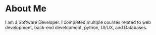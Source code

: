 # About Me
I am a Software Developer. I completed multiple courses related to web development, back-end development, python,  UI/UX, and Databases.  

<!---
chandra1820/chandra1820 is a ✨ special ✨ repository because its `README.md` (this file) appears on your GitHub profile.
You can click the Preview link to take a look at your changes.
--->

